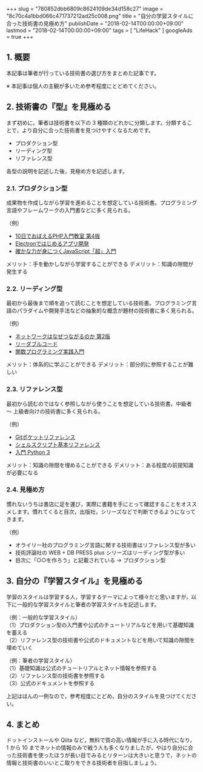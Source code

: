 +++
slug = "780852dbb6809c8624109de34d158c27"
image = "8c70c4a1bbd066c471737212ad25c008.png"
title = "自分の学習スタイルに合った技術書の見極め方"
publishDate = "2018-02-14T00:00:00+09:00"
lastmod = "2018-02-14T00:00:00+09:00"
tags = [ "LifeHack" ]
googleAds = true
+++

## 1. 概要

本記事は筆者が行っている技術書の選び方をまとめた記事です。

※ 本記事は個人の主観が多いため参考程度にとどめてください。

## 2. 技術書の『型』を見極める

まず初めに，筆者は技術書を以下の 3 種類のどれかに分類します。分類することで，より自分に合った技術書を見つけやすくなるためです。

* プロダクション型
* リーディング型
* リファレンス型

各型の説明を記述した後，見極め方を記述します。

### 2.1. プロダクション型

成果物を作成しながら学習を進めることを想定している技術書。プログラミング言語やフレームワークの入門書などに多く見られる。

（例）

* [10日でおぼえるPHP入門教室 第4版](https://www.shoeisha.co.jp/book/detail/9784798126319)
* [Electronではじめるアプリ開発](http://gihyo.jp/book/2017/978-4-7741-8819-5)
* [確かな力が身につくJavaScript「超」入門 ](http://www.sbcr.jp/products/4797383584.html)

メリット：手を動かしながら学習することができる
デメリット：知識の隙間が発生する

### 2.2. リーディング型

最初から最後まで順を追って読むことを想定している技術書。プログラミング言語のパラダイムや開発手法などの抽象的な概念が題材の技術書に多く見られる。

（例）

 * [ネットワークはなぜつながるのか 第2版](http://ec.nikkeibp.co.jp/item/books/P83110.html)
 * [リーダブルコード](https://www.oreilly.co.jp/books/9784873115658/)
 * [関数プログラミング実践入門](http://gihyo.jp/book/2016/978-4-7741-8390-9)

メリット：体系的に学ぶことができる
デメリット：部分的に参照することが難しい

### 2.3. リファレンス型

最初から読むのではなく参照しながら使うことを想定している技術書。中級者 〜 上級者向けの技術書に多く見られる。

（例）

 * [Gitポケットリファレンス](https://gihyo.jp/book/2017/978-4-7741-8593-4)
 * [シェルスクリプト基本リファレンス](http://gihyo.jp/book/2017/978-4-7741-8694-8)
 * [入門 Python 3](https://www.oreilly.co.jp/books/9784873117386/)

メリット：知識の隙間を埋めることができる
デメリット：ある程度の前提知識が必要になる

### 2.4. 見極め方

慣れないうちは書店に足を運び，実際に書籍を手にとって確認することをオススメします。慣れてくると目次，出版社，シリーズなどで判断できるようになってきます。

（例）

* オライリー社のプログラミング言語に関する技術書はリファレンス型が多い
* 技術評論社の WEB + DB PRESS plus シリーズはリーディング型が多い
* 目次に「○○を作ろう」と記載されている → プロダクション型

## 3. 自分の『学習スタイル』を見極める

学習のスタイルは学習する人，学習するテーマによって様々だと思いますが，以下に一般的な学習スタイルと筆者の学習スタイルを記述します。

（例：一般的な学習スタイル）  
（1）プロダクション型の入門書や公式のチュートリアルなどを用いて基礎知識を蓄える  
（2）リファレンス型の技術書や公式のドキュメントなどを用いて知識の隙間を埋めていく  

（例：筆者の学習スタイル）  
（1）基礎知識は公式のチュートリアルとネット情報を参照する  
（2）リファレンス型の技術書を参照する  
（3）公式のドキュメントを参照する

上記はほんの一例なので，参考程度にとどめ，自分のスタイルを見つけてください。

## 4. まとめ

ドットインストールや Qiita など，無料で質の高い情報が手に入る時代になり， 1 から 10 までネットの情報のみで戦う人も多くなりましたが，やはり自分に合った技術書を使ったほうが長い目でみるとリターンは大きいと思うで，ネットの情報と技術書のいいとこ取りをできる技術者を目指しましょう。
